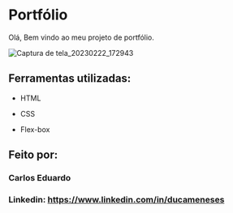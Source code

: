 # Portfólio 
Olá, Bem vindo ao meu projeto de portfólio.

![Captura de tela_20230222_172943](https://user-images.githubusercontent.com/53846394/220753045-97bd16e3-c4b3-4499-9c27-2a3fc8baf96f.png)

## Ferramentas utilizadas:

* HTML

* CSS

* Flex-box

## Feito por:

### Carlos Eduardo

### Linkedin: https://www.linkedin.com/in/ducameneses

```
